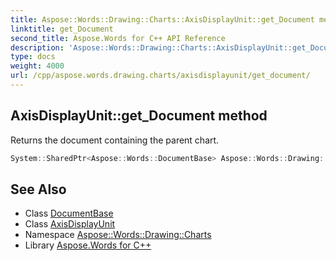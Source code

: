 ```yaml
---
title: Aspose::Words::Drawing::Charts::AxisDisplayUnit::get_Document method
linktitle: get_Document
second_title: Aspose.Words for C++ API Reference
description: 'Aspose::Words::Drawing::Charts::AxisDisplayUnit::get_Document method. Returns the document containing the parent chart in C++.'
type: docs
weight: 4000
url: /cpp/aspose.words.drawing.charts/axisdisplayunit/get_document/
---
```

## AxisDisplayUnit::get_Document method


Returns the document containing the parent chart.

```cpp
System::SharedPtr<Aspose::Words::DocumentBase> Aspose::Words::Drawing::Charts::AxisDisplayUnit::get_Document()
```

## See Also

* Class [DocumentBase](../../../aspose.words/documentbase/)
* Class [AxisDisplayUnit](../)
* Namespace [Aspose::Words::Drawing::Charts](../../)
* Library [Aspose.Words for C++](../../../)
